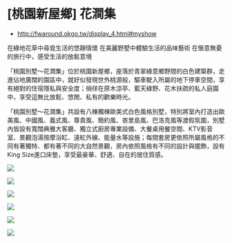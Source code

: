 # [桃園新屋鄉] 花澗集

- http://fwaround.okgo.tw/display_4.html#myshow

在綠地花草中尋覓生活的悠靜情懷
在美麗野墅中體驗生活的品味藝術
在愜意無憂的旅行中，感受生活的放鬆意境

「桃園別墅～花澗集」位於桃園新屋鄉，座落於青翠綠意鄉野間的白色建築群，走進佔地廣闊的園區中，就好似發現世外桃源般，驅車駛入所屬的地下停車空間，享有絕對的住宿隱私與安全度；徜徉在原木涼亭、藍天綠野、花木扶疏的私人庭園中，享受這無比放鬆、悠閒、私有的歡樂時光。

「桃園別墅～花澗集」共設有八棟獨棟歐美式白色風格別墅，特別將室內打造出歐美風、中國風、義式風、尊貴風、簡約風、峇里島風、巴洛克風等渡假氛圍，別墅內皆設有寬闊典雅大客廳、獨立式廚房專業設備、大餐桌用餐空間、KTV影音室、景觀泡湯按摩浴缸、遠紅外線、能量水等設施；每間套房更依照所屬風格的不同有著獨特、都有著不同的大自然景觀，房內依照風格有不同的設計與擺飾，設有King Size進口床墊，享受最豪華、舒適、自在的居住質感。


![](http://img3.okgo.tw/store/info/10285/b20111210103655_10285_0.jpg)

![](http://image.okgo.tw/store/display/10285/b10285_20130923093547.jpg)

![](http://image.okgo.tw/store/display/10285/b10285_20131120173615.jpg)

![](http://image.okgo.tw/store/display/10285/b10285_20131120173531.jpg)

![](http://image.okgo.tw/store/display/10285/b10285_20131120173527.jpg)

![](http://image.okgo.tw/store/display/10285/b10285_20131120173612.jpg)
